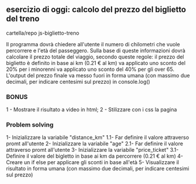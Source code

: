 ## esercizio di oggi: calcolo del prezzo del biglietto del treno
cartella/repo js-biglietto-treno

Il programma dovrà chiedere all'utente il numero di chilometri che vuole percorrere e l'età del passeggero.
Sulla base di queste informazioni dovrà calcolare il prezzo totale del viaggio, secondo queste regole:
il prezzo del biglietto è definito in base ai km (0.21 € al km)
va applicato uno sconto del 20% per i minorenni
va applicato uno sconto del 40% per gli over 65.
L'output del prezzo finale va messo fuori in forma umana (con massimo due decimali, per indicare centesimi sul prezzo) in console.log()

### BONUS
1 - Mostrare il risultato a video in html;
2 - Stilizzare con i css la pagina



### Problem solving
1- Inizializzare la variabile "distance_km"
    1.1- Far definire il valore attraverso promt all'utente
2- Inizializzare la variabile "age"
    2.1- Far definire il valore attraverso promt all'utente
3- Inizializzare la variabile "price_ticket"
    3.1- Definire il valore del bigletto in base ai km da percorrere (0.21 € al km)
4- Creare un if else per applicare gli sconti in base all'età
5- Visualizzare il risultato in forma umana (con massimo due decimali, per indicare centesimi sul prezzo)